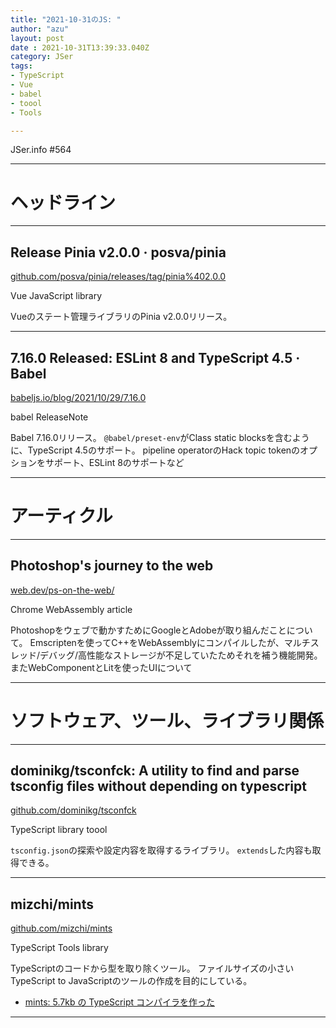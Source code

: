 ```yaml
---
title: "2021-10-31のJS: "
author: "azu"
layout: post
date : 2021-10-31T13:39:33.040Z
category: JSer
tags:
- TypeScript
- Vue
- babel
- toool
- Tools

---
```


JSer.info #564

----

<h1 class="site-genre">ヘッドライン</h1>

----

## Release Pinia v2.0.0 · posva/pinia
[github.com/posva/pinia/releases/tag/pinia%402.0.0](https://github.com/posva/pinia/releases/tag/pinia%402.0.0 "Release Pinia v2.0.0 · posva/pinia")
<p class="jser-tags jser-tag-icon"><span class="jser-tag">Vue</span> <span class="jser-tag">JavaScript</span> <span class="jser-tag">library</span></p>

Vueのステート管理ライブラリのPinia v2.0.0リリース。


----

## 7.16.0 Released: ESLint 8 and TypeScript 4.5 · Babel
[babeljs.io/blog/2021/10/29/7.16.0](https://babeljs.io/blog/2021/10/29/7.16.0 "7.16.0 Released: ESLint 8 and TypeScript 4.5 · Babel")
<p class="jser-tags jser-tag-icon"><span class="jser-tag">babel</span> <span class="jser-tag">ReleaseNote</span></p>

Babel 7.16.0リリース。
`@babel/preset-env`がClass static blocksを含むように、TypeScript 4.5のサポート。
pipeline operatorのHack topic tokenのオプションをサポート、ESLint 8のサポートなど


----
<h1 class="site-genre">アーティクル</h1>

----

## Photoshop&#039;s journey to the web
[web.dev/ps-on-the-web/](https://web.dev/ps-on-the-web/ "Photoshop&#039;s journey to the web")
<p class="jser-tags jser-tag-icon"><span class="jser-tag">Chrome</span> <span class="jser-tag">WebAssembly</span> <span class="jser-tag">article</span></p>

Photoshopをウェブで動かすためにGoogleとAdobeが取り組んだことについて。
Emscriptenを使ってC++をWebAssemblyにコンパイルしたが、マルチスレッド/デバッグ/高性能なストレージが不足していたためそれを補う機能開発。
またWebComponentとLitを使ったUIについて


----
<h1 class="site-genre">ソフトウェア、ツール、ライブラリ関係</h1>

----

## dominikg/tsconfck: A utility to find and parse tsconfig files without depending on typescript
[github.com/dominikg/tsconfck](https://github.com/dominikg/tsconfck "dominikg/tsconfck: A utility to find and parse tsconfig files without depending on typescript")
<p class="jser-tags jser-tag-icon"><span class="jser-tag">TypeScript</span> <span class="jser-tag">library</span> <span class="jser-tag">toool</span></p>

`tsconfig.json`の探索や設定内容を取得するライブラリ。
`extends`した内容も取得できる。


----

## mizchi/mints
[github.com/mizchi/mints](https://github.com/mizchi/mints "mizchi/mints")
<p class="jser-tags jser-tag-icon"><span class="jser-tag">TypeScript</span> <span class="jser-tag">Tools</span> <span class="jser-tag">library</span></p>

TypeScriptのコードから型を取り除くツール。
ファイルサイズの小さいTypeScript to JavaScriptのツールの作成を目的にしている。

- [mints: 5.7kb の TypeScript コンパイラを作った](https://zenn.dev/mizchi/articles/minimum-tsc-mints "mints: 5.7kb の TypeScript コンパイラを作った")

----
